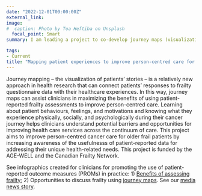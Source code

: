 ```yaml
---
date: "2022-12-01T00:00:00Z"
external_link: 
image:
#  caption: Photo by Toa Heftiba on Unsplash
  focal_point: Smart
summary: I am leading a project to co-develop journey maps (visualization of patients' stories) to connect patient-reported frailty data with patients' healthcare experiences. The journey maps will be used as educational tools to assist clinicians in using patient-reported frailty assessments for improving person-centred care. 

tags:
- Current
title: "Mapping patient experiences to improve person-centred care for older adults with cancer"
---
```


Journey mapping – the visualization of patients’ stories – is a relatively new approach in health research that can connect patients’ responses to frailty questionnaire data with their healthcare experiences. In this way, journey maps can assist clinicians in maximizing the benefits of using patient-reported frailty assessments to improve person-centred care. Learning about patient behaviours, feelings, and motivations and knowing what they experience physically, socially, and psychologically during their cancer journey helps clinicians understand potential barriers and opportunities for improving health care services across the continuum of care. This project aims to improve person-centred cancer care for older frail patients by increasing awareness of the usefulnesss of patient-reported data for addressing their unique health-related needs. This project is funded by the AGE-WELL and the Canadian Frailty Network. 

See infographics created for clinicians for promoting the use of patient-reported outcome measures (PROMs) in practice: 1) [Benefits of assessing frailty](https://www.canva.com/design/DAGB4ioIzB8/p6IFyLvjtFcAVPBaeaNy-A/view?utm_content=DAGB4ioIzB8&utm_campaign=designshare&utm_medium=link&utm_source=editor); 2) Opportunities to discuss frailty using [journey maps](https://www.canva.com/design/DAGSE9skXqs/pBOWc_eiCSJoBLH9Gqhtmg/view?utm_content=DAGSE9skXqs&utm_campaign=designshare&utm_medium=link&utm_source=editor). 
See our [media news story](https://agewell-nce.ca/archives/15935). 

